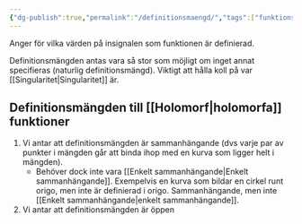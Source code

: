 ```yaml
---
{"dg-publish":true,"permalink":"/definitionsmaengd/","tags":["funktionsteori"]}
---
```


Anger för vilka värden på insignalen som funktionen är definierad.

Definitionsmängden antas vara så stor som möjligt om inget annat specifieras (naturlig definitionsmängd). Viktigt att hålla koll på var [[Singularitet\|Singularitet]] är.

## Definitionsmängden till [[Holomorf\|holomorfa]] funktioner
1. Vi antar att definitionsmängden är sammanhängande (dvs varje par av punkter i mängden går att binda ihop med en kurva som ligger helt i mängden). 
	-  Behöver dock inte vara [[Enkelt sammanhängande\|Enkelt sammanhängande]]. Exempelvis en kurva som bildar en cirkel runt origo, men inte är definierad i origo. Sammanhängande, men inte [[Enkelt sammanhängande\|enkelt sammanhängande]].
2. Vi antar att definitionsmängden är öppen